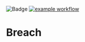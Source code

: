 ![Badge](https://img.shields.io/badge/version-v1.9-blue.svg)
[![example workflow](https://github.com/github/docs/actions/workflows/test.yml/badge.svg)]((https://github.com/elbruno/AzureApiBadge/actions/workflows/test.yml))

# Breach
